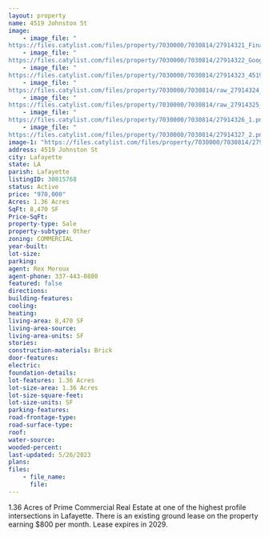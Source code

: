 ```yaml
---
layout: property
name: 4519 Johnston St
image:
    - image_file: "https://files.catylist.com/files/property/7030000/7030814/27914321_Final_Google_Earth___4519_Johnston_Street___1_.png"
    - image_file: "https://files.catylist.com/files/property/7030000/7030814/27914322_Google_Map___4519_Johnston_St___Rex.png"
    - image_file: "https://files.catylist.com/files/property/7030000/7030814/27914323_4519_Johnston_Street.png___MLS_.png"
    - image_file: "https://files.catylist.com/files/property/7030000/7030814/raw_27914324_Flood______4519_Johnston_St___Rex.pdf"
    - image_file: "https://files.catylist.com/files/property/7030000/7030814/raw_27914325_Flyer___4519_Johnston_Street___Rex.pdf"
    - image_file: "https://files.catylist.com/files/property/7030000/7030814/27914326_1.png"
    - image_file: "https://files.catylist.com/files/property/7030000/7030814/27914327_2.png"
image-1: "https://files.catylist.com/files/property/7030000/7030814/27914320_Aerial___4519_Johnston_St___Rex.png"
address: 4519 Johnston St
city: Lafayette
state: LA
parish: Lafayette
listingID: 30815768
status: Active
price: "970,000"
Acres: 1.36 Acres
SqFt: 8,470 SF
Price-SqFt:
property-type: Sale
property-subtype: Other
zoning: COMMERCIAL
year-built:
lot-size:
parking:
agent: Rex Moroux
agent-phone: 337-443-0880
featured: false
directions:
building-features:
cooling:
heating:
living-area: 8,470 SF
living-area-source:
living-area-units: SF
stories:
construction-materials: Brick
door-features:
electric:
foundation-details:
lot-features: 1.36 Acres
lot-size-area: 1.36 Acres
lot-size-square-feet:
lot-size-units: SF
parking-features:
road-frontage-type:
road-surface-type:
roof:
water-source:
wooded-percent:
last-updated: 5/26/2023
plans:
files:
    - file_name:
      file:
---
```

1.36 Acres of Prime Commercial Real Estate at one of the highest profile intersections in Lafayette. There is an existing ground lease on the property earning $800 per month. Lease expires in 2029.
